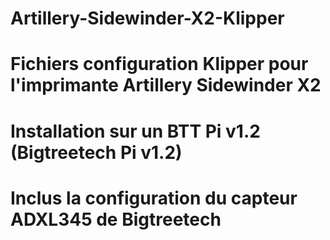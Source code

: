 # Artillery-Sidewinder-X2-Klipper
#
# Fichiers configuration Klipper pour l'imprimante Artillery Sidewinder X2
# 
# Installation sur un BTT Pi v1.2 (Bigtreetech Pi v1.2)
#
# Inclus la configuration du capteur ADXL345 de Bigtreetech
